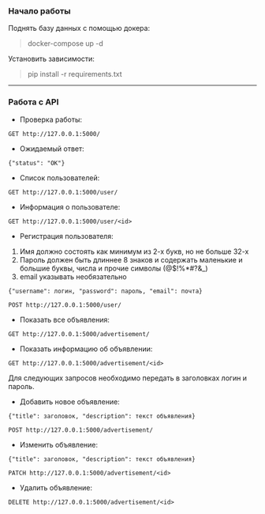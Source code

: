 ### Начало работы

Поднять базу данных с помощью докера:
> docker-compose up -d

Установить зависимости:
> pip install -r requirements.txt

___

### Работа с API

- Проверка работы:

```GET http://127.0.0.1:5000/```

- Ожидаемый ответ:

```{"status": "OK"}```

- Список пользователей:

```GET http://127.0.0.1:5000/user/```

- Информация о пользователе:

```GET http://127.0.0.1:5000/user/<id>```

- Регистрация пользователя: 
1. Имя должно состоять как минимум из 2-х букв, но не больше 32-х
2. Пароль должен быть длиннее 8 знаков и содержать маленькие и большие буквы, числа и прочие символы (@$!%*#?&_)
3. email указывать необязательно

```
{"username": логин, "password": пароль, "email": почта}

POST http://127.0.0.1:5000/user/
```

- Показать все объявления:

```GET http://127.0.0.1:5000/advertisement/```

- Показать информацию об объявлении:

```GET http://127.0.0.1:5000/advertisement/<id>```

Для следующих запросов необходимо передать в заголовках логин и пароль.
- Добавить новое объявление:

```
{"title": заголовок, "description": текст объявления}

POST http://127.0.0.1:5000/advertisement/
```

- Изменить объявление:

```
{"title": заголовок, "description": текст объявления}

PATCH http://127.0.0.1:5000/advertisement/<id>
```

- Удалить объявление:

```DELETE http://127.0.0.1:5000/advertisement/<id>```